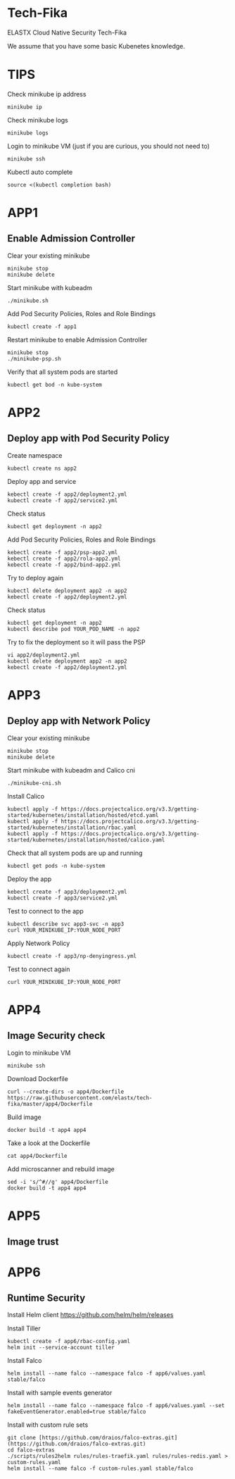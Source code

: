 # Tech-Fika
ELASTX Cloud Native Security Tech-Fika
 
We assume that you have some basic Kubenetes knowledge.

# TIPS

Check minikube ip address
```
minikube ip
```

Check minikube logs
```
minikube logs
```

Login to minikube VM (just if you are curious, you should not need to)
```
minikube ssh
```

Kubectl auto complete
```
source <(kubectl completion bash)
```

# APP1
## Enable Admission Controller

Clear your existing minikube
```
minikube stop
minikube delete
```

Start minikube with kubeadm
```
./minikube.sh
```

Add Pod Security Policies, Roles and Role Bindings
```
kubectl create -f app1
```

Restart minikube to enable Admission Controller
```
minikube stop
./minikube-psp.sh
```

Verify that all system pods are started
```
kubectl get bod -n kube-system
```

# APP2
## Deploy app with Pod Security Policy

Create namespace
```
kubectl create ns app2
```

Deploy app and service
```
kebectl create -f app2/deployment2.yml
kubectl create -f app2/service2.yml
```

Check status
```
kubectl get deployment -n app2
```

Add Pod Security Policies, Roles and Role Bindings
```
kebectl create -f app2/psp-app2.yml
kebectl create -f app2/rola-app2.yml
kebectl create -f app2/bind-app2.yml
```

Try to deploy again
```
kubectl delete deployment app2 -n app2
kebectl create -f app2/deployment2.yml
```

Check status
```
kubectl get deployment -n app2
kubectl describe pod YOUR_POD_NAME -n app2
```

Try to fix the deployment so it will pass the PSP
```
vi app2/deployment2.yml
kubectl delete deployment app2 -n app2
kebectl create -f app2/deployment2.yml
```


# APP3
## Deploy app with Network Policy

Clear your existing minikube
```
minikube stop
minikube delete
```

Start minikube with kubeadm and Calico cni
```
./minikube-cni.sh
```

Install Calico
```
kubectl apply -f https://docs.projectcalico.org/v3.3/getting-started/kubernetes/installation/hosted/etcd.yaml
kubectl apply -f https://docs.projectcalico.org/v3.3/getting-started/kubernetes/installation/rbac.yaml
kubectl apply -f https://docs.projectcalico.org/v3.3/getting-started/kubernetes/installation/hosted/calico.yaml
```

Check that all system pods are up and running
```
kubectl get pods -n kube-system
```

Deploy the app
```
kebectl create -f app3/deployment2.yml
kubectl create -f app3/service2.yml
```

Test to connect to the app
```
kubectl describe svc app3-svc -n app3
curl YOUR_MINIKUBE_IP:YOUR_NODE_PORT
```

Apply Network Policy
```
kubectl create -f app3/np-denyingress.yml
```

Test to connect again
```
curl YOUR_MINIKUBE_IP:YOUR_NODE_PORT
```

# APP4
## Image Security check
Login to minikube VM
```
minikube ssh
```

Download Dockerfile
```
curl --create-dirs -o app4/Dockerfile https://raw.githubusercontent.com/elastx/tech-fika/master/app4/Dockerfile
```

Build image
```
docker build -t app4 app4
```

Take a look at the Dockerfile
```
cat app4/Dockerfile
```

Add microscanner and rebuild image
```
sed -i 's/^#//g' app4/Dockerfile
docker build -t app4 app4
```


# APP5
## Image trust

# APP6
## Runtime Security

Install Helm client
https://github.com/helm/helm/releases

Install Tiller
```
kubectl create -f app6/rbac-config.yaml
helm init --service-account tiller
```

Install Falco
```
helm install --name falco --namespace falco -f app6/values.yaml stable/falco
```

Install with sample events generator
```
helm install --name falco --namespace falco -f app6/values.yaml --set fakeEventGenerator.enabled=true stable/falco
```

Install with custom rule sets
```
git clone [https://github.com/draios/falco-extras.git](https://github.com/draios/falco-extras.git)
cd falco-extras
./scripts/rules2helm rules/rules-traefik.yaml rules/rules-redis.yaml > custom-rules.yaml
helm install --name falco -f custom-rules.yaml stable/falco
```
